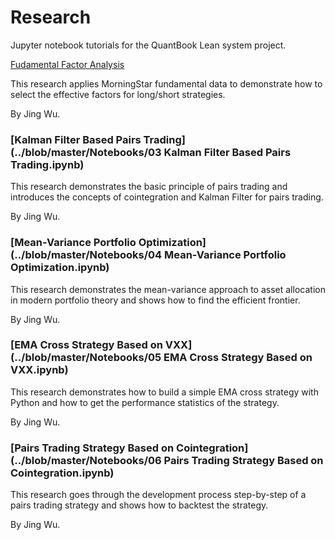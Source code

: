 # Research
Jupyter notebook tutorials for the QuantBook Lean system project.

[Fudamental Factor Analysis](../master/Notebooks/02%20Fudamental%20Factor%20Analysis.ipynb)

This research applies MorningStar fundamental data to demonstrate how to select the effective factors for long/short strategies. 

By Jing Wu.

### [Kalman Filter Based Pairs Trading](../blob/master/Notebooks/03 Kalman Filter Based Pairs Trading.ipynb)

This research demonstrates the basic principle of pairs trading and introduces the concepts of cointegration and Kalman Filter for pairs trading.

By Jing Wu.

### [Mean-Variance Portfolio Optimization](../blob/master/Notebooks/04 Mean-Variance Portfolio Optimization.ipynb)

This research demonstrates the mean-variance approach to asset allocation in modern portfolio theory and shows how to find the efficient frontier.

By Jing Wu.

### [EMA Cross Strategy Based on VXX](../blob/master/Notebooks/05 EMA Cross Strategy Based on VXX.ipynb)

This research demonstrates how to build a simple EMA cross strategy with Python and how to get the performance statistics of the strategy.

By Jing Wu.

### [Pairs Trading Strategy Based on Cointegration](../blob/master/Notebooks/06 Pairs Trading Strategy Based on Cointegration.ipynb)

This research goes through the development process step-by-step of a pairs trading strategy and shows how to backtest the strategy.

By Jing Wu.